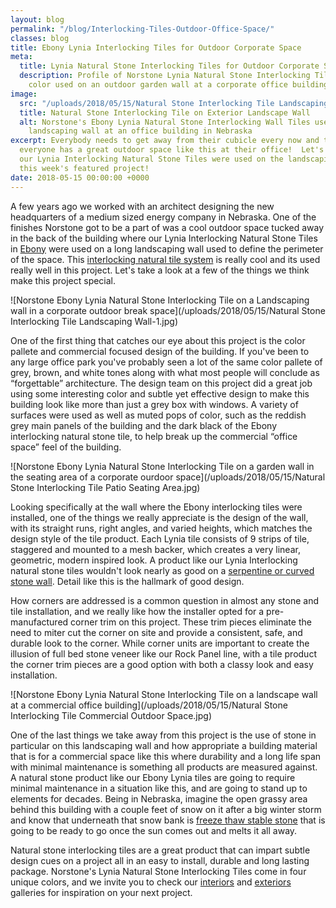 ```yaml
---
layout: blog
permalink: "/blog/Interlocking-Tiles-Outdoor-Office-Space/"
classes: blog
title: Ebony Lynia Interlocking Tiles for Outdoor Corporate Space
meta:
  title: Lynia Natural Stone Interlocking Tiles for Outdoor Corporate Space
  description: Profile of Norstone Lynia Natural Stone Interlocking Tile in Ebony
    color used on an outdoor garden wall at a corporate office building in Nebraska.
image:
  src: "/uploads/2018/05/15/Natural Stone Interlocking Tile Landscaping Wall.jpg"
  title: Natural Stone Interlocking Tile on Exterior Landscape Wall
  alt: Norstone's Ebony Lynia Natural Stone Interlocking Wall Tiles used on an exterior
    landscaping wall at an office building in Nebraska
excerpt: Everybody needs to get away from their cubicle every now and then, but not
  everyone has a great outdoor space like this at their office!  Let's check out how
  our Lynia Interlocking Natural Stone Tiles were used on the landscaping walls of
  this week's featured project!
date: 2018-05-15 00:00:00 +0000
---
```

A few years ago we worked with an architect designing the new headquarters of a medium sized energy company in Nebraska.  One of the finishes Norstone got to be a part of was a cool outdoor space tucked away in the back of the building where our Lynia Interlocking Natural Stone Tiles in [Ebony](https://www.norstoneusa.com/products/lynia-mosaic-tiles/ebony/) were used on a long landscaping wall used to define the perimeter of the space.  This [interlocking natural tile system](https://www.norstoneusa.com/products/lynia-mosaic-tiles/) is really cool and its used really well in this project.  Let's take a look at a few of the things we think make this project special. 

![Norstone Ebony Lynia Natural Stone Interlocking Tile on a Landscaping wall in a corporate outdoor break space](/uploads/2018/05/15/Natural Stone Interlocking Tile Landscaping Wall-1.jpg)

One of the first thing that catches our eye about this project is the color pallete and commercial focused design of the building.  If you've been to any large office park you've probably seen a lot of the same color pallete of grey, brown, and white tones along with what most people will conclude as “forgettable” architecture.  The design team on this project did a great job using some interesting color and subtle yet effective design to make this building look like more than just a grey box with windows.  A variety of surfaces were used as well as muted pops of color, such as the reddish grey main panels of the building and the dark black of the Ebony interlocking natural stone tile, to help break up the commercial “office space” feel of the building. 

![Norstone Ebony Lynia Natural Stone Interlocking Tile on a garden wall in the seating area of a corporate ourdoor space](/uploads/2018/05/15/Natural Stone Interlocking Tile Patio Seating Area.jpg)

Looking specifically at the wall where the Ebony interlocking tiles were installed, one of the things we really appreciate is the design of the wall, with its straight runs, right angles, and varied heights, which matches the design style of the tile product.  Each Lynia tile consists of 9 strips of tile, staggered and mounted to a mesh backer, which creates a very linear, geometric, modern inspired look.  A product like our Lynia Interlocking natural stone tiles wouldn't look nearly as good on a [serpentine or curved stone wall](https://www.norstoneusa.com/blog/how-to-install-stacked-stone-on-curved-walls/).  Detail like this is the hallmark of good design. 

How corners are addressed is a common question in almost any stone and tile installation, and we really like how the installer opted for a pre-manufactured corner trim on this project.  These trim pieces eliminate the need to miter cut the corner on site and provide a consistent, safe, and durable look to the corner.  While corner units are important to create the illusion of full bed stone veneer like our Rock Panel line, with a tile product the corner trim pieces are a good option with both a classy look and easy installation. 

![Norstone Ebony Lynia Natural Stone Interlocking Tile on a landscape wall at a commercial office building](/uploads/2018/05/15/Natural Stone Interlocking Tile Commercial Outdoor Space.jpg)

One of the last things we take away from this project is the use of stone in particular on this landscaping wall and how appropriate a building material that is for a commercial space like this where durability and a long life span with minimal maintenance is something all products are measured against.  A natural stone product like our Ebony Lynia tiles are going to require minimal maintenance in a situation like this, and are going to stand up to elements for decades.  Being in Nebraska, imagine the open grassy area behind this building with a couple feet of snow on it after a big winter storm and know that underneath that snow bank is [freeze thaw stable stone](https://www.norstoneusa.com/blog/freeze-thaw-and-stacked-stone/) that is going to be ready to go once the sun comes out and melts it all away. 

Natural stone interlocking tiles are a great product that can impart subtle design cues on a project all in an easy to install, durable and long lasting package.  Norstone's Lynia Natural Stone Interlocking Tiles come in four unique colors, and we invite you to check our [interiors](https://www.norstoneusa.com/gallery/basalt-il-tiles/interiors/) and [exteriors](https://www.norstoneusa.com/gallery/basalt-il-tiles/exteriors/) galleries for inspiration on your next project.